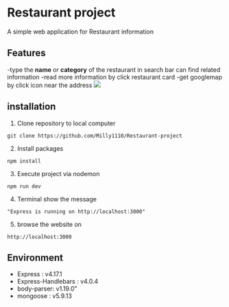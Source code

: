 # Restaurant project
A simple web application for Restaurant information

## Features
-type the **name** or **category** of the restaurant in search bar can find related information
-read more information by click restaurant card
-get googlemap by click icon near the address
![](https://i.imgur.com/yWTGqtJ.jpg)

## installation
1. Clone repository to local computer
```
git clone https://github.com/Milly1110/Restaurant-project 
```
2. Install packages
```
npm install
```
3. Execute project via nodemon
```
npm run dev
```
4. Terminal show the message
```
"Express is running on http://localhost:3000"
```
5. browse the website on 
```
http://localhost:3000
```



## Environment
* Express : v4.17.1
* Express-Handlebars : v4.0.4
* body-parser: v1.19.0"
* mongoose : v5.9.13
 